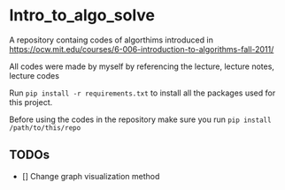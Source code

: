 # Intro_to_algo_solve

A repository containg codes of algorthims introduced in <https://ocw.mit.edu/courses/6-006-introduction-to-algorithms-fall-2011/>

All codes were made by myself by referencing the lecture, lecture notes, lecture codes

Run `pip install -r requirements.txt` to install all the packages used for this project.

Before using the codes in the repository make sure you run `pip install /path/to/this/repo`

## TODOs

- [] Change graph visualization method
